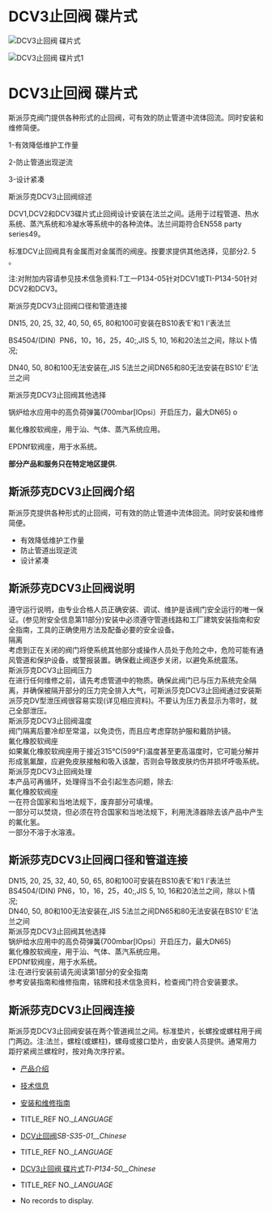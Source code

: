 

# DCV3止回阀 碟片式

![DCV3止回阀 碟片式](/d/file/check-valves/535b51e7301c4b606dd163b758ff850f.jpg)

![DCV3止回阀 碟片式1](/d/file/check-valves/535b51e7301c4b606dd163b758ff850f.jpg)

# DCV3止回阀 碟片式

斯派莎克阀门提供各种形式的止回阀，可有效的防止管道中流体回流。同时安装和维修简便。

1-有效降低维护工作量

2-防止管道出现逆流

3-设计紧凑

斯派莎克DCV3止回阀综述

DCV1,DCV2和DCV3碟片式止回阀设计安装在法兰之间。适用于过程管道、热水系统、蒸汽系统和冷凝水等系统中的各种流体。法兰间距符合EN558 party series49。

标准DCV止回阀具有金属而对金属而的阀座。按要求提供其他选择，见部分2. 5 。

注:对附加内容请参见技术信急资料:T工一P134-05针对DCV1或TI-P134-50针对DCV2和DCV3。

斯派莎克DCV3止回阀口径和管道连接

DN15, 20, 25, 32, 40, 50, 65, 80和100可安装在BS10表‘E’和‘I I’表法兰

BS4504/(DIN)  PN6，10，16，25，40;,JIS 5, 10, 16和20法兰之间，除以卜情况;

DN40, 50, 80和100无法安装在,JIS 5法兰之间DN65和80无法安装在BS10‘ E’法兰之间

斯派莎克DCV3止回阀其他选择

锅炉给水应用中的高负荷弹簧(700mbar\[lOpsi〕开启压力，最大DN65) o

氟化橡胶软阀座，用于汕、气体、蒸汽系统应用。

EPDNf软阀座，用于水系统。

**部分产品和服务只在特定地区提供.**

## 斯派莎克DCV3止回阀介绍

斯派莎克提供各种形式的止回阀，可有效的防止管道中流体回流。同时安装和维修简便。  

-   有效降低维护工作量
-   防止管道出现逆流
-   设计紧凑

## 斯派莎克DCV3止回阀说明

遵守运行说明，由专业合格人员正确安装、调试、维护是该阀门安全运行的唯一保证。(参见附安全信息第11部分)安装中必须遵守管道线路和工厂建筑安装指南和安全指南，工具的正确使用方法及配备必要的安全设备。  
隔离  
考虑到正在关闭的阀门将使系统其他部分或操作人员处于危险之中，危险可能有通风管道和保护设备，或警报装置。确保截止阀逐步关闭，以避免系统震荡。  
斯派莎克DCV3止回阀压力  
在进行任何维修之前，请先考虑管道中的物质。确保此阀门已与压力系统完全隔离，并确保被隔开部分的压力完全排入大气，可斯派莎克DCV3止回阀通过安装斯派莎克DV型泄压阀很容易实现(详见相应资料)。不要认为压力表显示为零时，就己全部泄压。  
斯派莎克DCV3止回阀温度  
阀门隔离后要冷却至常温，以免烫伤，而且应考虑穿防护服和戴防护镜。  
氟化橡胶软阀座  
如果氟化橡胶软阀座用于接近315℃(599°F)温度甚至更高温度时，它可能分解并形成氢氟酸，应避免皮肤接触和吸入该酸，否则会导致皮肤灼伤并损坏呼吸系统。  
斯派莎克DCV3止回阀处理  
本产品可再循环，处理得当不会引起生态问题，除去:  
氟化橡胶软阀座  
一在符合国家和当地法规下，废弃部分可填埋。  
一部分可以焚烧，但必须在符合国家和当地法规下，利用洗涤器除去该产品中产生的氟化氢。  
一部分不溶于水溶液。

## 斯派莎克DCV3止回阀口径和管道连接

DN15, 20, 25, 32, 40, 50, 65, 80和100可安装在BS10表‘E’和‘I I’表法兰  
BS4504/(DIN) PN6，10，16，25，40;,JIS 5, 10, 16和20法兰之间，除以卜情况;  
DN40, 50, 80和100无法安装在,JIS 5法兰之间DN65和80无法安装在BS10‘ E’法兰之间  
斯派莎克DCV3止回阀其他选择  
锅炉给水应用中的高负荷弹簧(700mbar\[lOpsi〕开启压力，最大DN65)  
氟化橡胶软阀座，用于汕、气体、蒸汽系统应用。  
EPDNf软阀座，用于水系统。  
注:在进行安装前请先阅读第1部分的安全指南  
参考安装指南和维修指南，铭牌和技术信急资料，检查阀门符合安装要求。

## 斯派莎克DCV3止回阀连接

斯派莎克DCV3止回阀安装在两个管道阀兰之间。标准垫片，长螺拴或螺柱用于阀门两边。注:法兰，螺栓(或螺柱)，螺母或接口垫片，由安装人员提供。通常用力距拧紧阀兰螺栓时，按对角次序拧紧。

-   [产品介绍](javascript:navactive(1);)
-   [技术信息](javascript:navactive(2);)
-   [安装和维修指南](javascript:navactive(3);)

-   TITLE_REF NO.__LANGUAGE_
-   [DCV止回阀](/d/pdf/SB-S35-01-DCV止回阀.pdf)_SB-S35-01__Chinese_

-   TITLE_REF NO.__LANGUAGE_
-   [DCV3止回阀 碟片式](/d/pdf/TI-P134-50-DCV3%20碟片式止回阀.pdf)_TI-P134-50__Chinese_

-   TITLE_REF NO.__LANGUAGE_
-   No records to display.
